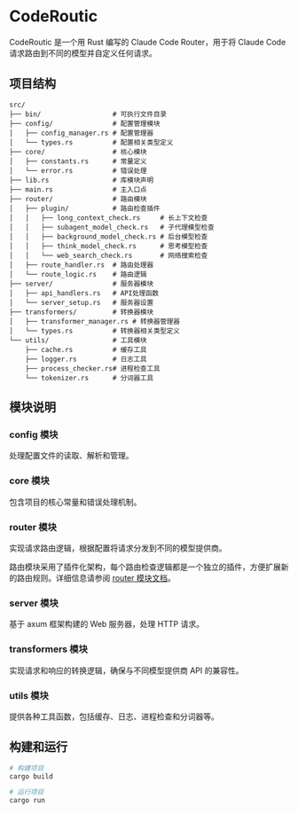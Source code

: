 # CodeRoutic

CodeRoutic 是一个用 Rust 编写的 Claude Code Router，用于将 Claude Code 请求路由到不同的模型并自定义任何请求。

## 项目结构

```
src/
├── bin/                  # 可执行文件目录
├── config/               # 配置管理模块
│   ├── config_manager.rs # 配置管理器
│   └── types.rs          # 配置相关类型定义
├── core/                 # 核心模块
│   ├── constants.rs      # 常量定义
│   └── error.rs          # 错误处理
├── lib.rs                # 库模块声明
├── main.rs               # 主入口点
├── router/               # 路由模块
│   ├── plugin/           # 路由检查插件
│   │   ├── long_context_check.rs     # 长上下文检查
│   │   ├── subagent_model_check.rs   # 子代理模型检查
│   │   ├── background_model_check.rs # 后台模型检查
│   │   ├── think_model_check.rs      # 思考模型检查
│   │   └── web_search_check.rs       # 网络搜索检查
│   ├── route_handler.rs  # 路由处理器
│   └── route_logic.rs    # 路由逻辑
├── server/               # 服务器模块
│   ├── api_handlers.rs   # API处理函数
│   └── server_setup.rs   # 服务器设置
├── transformers/         # 转换器模块
│   ├── transformer_manager.rs # 转换器管理器
│   └── types.rs          # 转换器相关类型定义
└── utils/                # 工具模块
    ├── cache.rs          # 缓存工具
    ├── logger.rs         # 日志工具
    ├── process_checker.rs# 进程检查工具
    └── tokenizer.rs      # 分词器工具
```

## 模块说明

### config 模块
处理配置文件的读取、解析和管理。

### core 模块
包含项目的核心常量和错误处理机制。

### router 模块
实现请求路由逻辑，根据配置将请求分发到不同的模型提供商。

路由模块采用了插件化架构，每个路由检查逻辑都是一个独立的插件，方便扩展新的路由规则。详细信息请参阅 [router 模块文档](docs/router.md)。

### server 模块
基于 axum 框架构建的 Web 服务器，处理 HTTP 请求。

### transformers 模块
实现请求和响应的转换逻辑，确保与不同模型提供商 API 的兼容性。

### utils 模块
提供各种工具函数，包括缓存、日志、进程检查和分词器等。

## 构建和运行

```bash
# 构建项目
cargo build

# 运行项目
cargo run
```